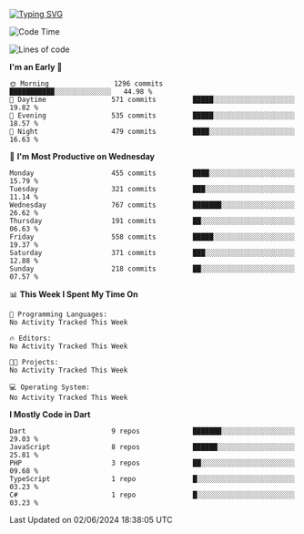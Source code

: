 
<a href="https://git.io/typing-svg"><img src="https://readme-typing-svg.demolab.com?font=Source+Code+Pro&pause=1000&random=false&width=435&lines=Hey+%F0%9F%A5%B6+iam+Yaskraz" alt="Typing SVG" /></a>
<!--START_SECTION:waka-->
![Code Time](http://img.shields.io/badge/Code%20Time-270%20hrs%2045%20mins-blue)

![Lines of code](https://img.shields.io/badge/From%20Hello%20World%20I%27ve%20Written-1.1%20million%20lines%20of%20code-blue)

**I'm an Early 🐤** 

```text
🌞 Morning                1296 commits        ███████████░░░░░░░░░░░░░░   44.98 % 
🌆 Daytime                571 commits         █████░░░░░░░░░░░░░░░░░░░░   19.82 % 
🌃 Evening                535 commits         █████░░░░░░░░░░░░░░░░░░░░   18.57 % 
🌙 Night                  479 commits         ████░░░░░░░░░░░░░░░░░░░░░   16.63 % 
```
📅 **I'm Most Productive on Wednesday** 

```text
Monday                   455 commits         ████░░░░░░░░░░░░░░░░░░░░░   15.79 % 
Tuesday                  321 commits         ███░░░░░░░░░░░░░░░░░░░░░░   11.14 % 
Wednesday                767 commits         ███████░░░░░░░░░░░░░░░░░░   26.62 % 
Thursday                 191 commits         ██░░░░░░░░░░░░░░░░░░░░░░░   06.63 % 
Friday                   558 commits         █████░░░░░░░░░░░░░░░░░░░░   19.37 % 
Saturday                 371 commits         ███░░░░░░░░░░░░░░░░░░░░░░   12.88 % 
Sunday                   218 commits         ██░░░░░░░░░░░░░░░░░░░░░░░   07.57 % 
```


📊 **This Week I Spent My Time On** 

```text
💬 Programming Languages: 
No Activity Tracked This Week

🔥 Editors: 
No Activity Tracked This Week

🐱‍💻 Projects: 
No Activity Tracked This Week

💻 Operating System: 
No Activity Tracked This Week
```

**I Mostly Code in Dart** 

```text
Dart                     9 repos             ███████░░░░░░░░░░░░░░░░░░   29.03 % 
JavaScript               8 repos             ██████░░░░░░░░░░░░░░░░░░░   25.81 % 
PHP                      3 repos             ██░░░░░░░░░░░░░░░░░░░░░░░   09.68 % 
TypeScript               1 repo              █░░░░░░░░░░░░░░░░░░░░░░░░   03.23 % 
C#                       1 repo              █░░░░░░░░░░░░░░░░░░░░░░░░   03.23 % 
```




 Last Updated on 02/06/2024 18:38:05 UTC
<!--END_SECTION:waka-->
